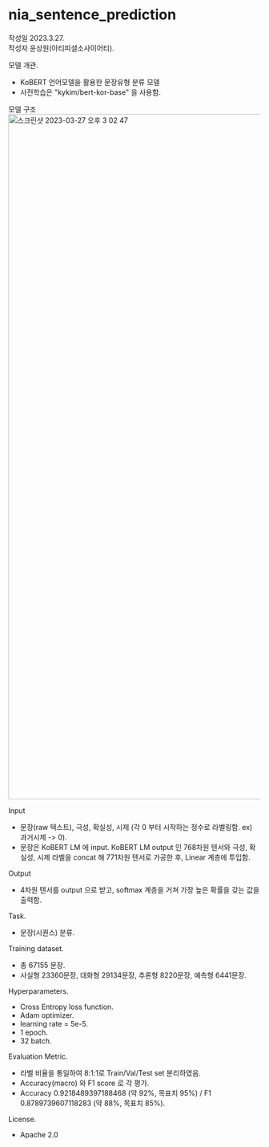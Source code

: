 # nia_sentence_prediction
작성일 2023.3.27.  
작성자 윤상원(아티피셜소사이어티).  

모델 개관.  
- KoBERT 언어모델을 활용한 문장유형 분류 모델    
- 사전학습은 "kykim/bert-kor-base" 을 사용함.    

모델 구조    
<img width="1366" alt="스크린샷 2023-03-27 오후 3 02 47" src="https://user-images.githubusercontent.com/85025584/227861671-84ca3603-c33f-4d9b-9fc3-be0f658c0d39.png">


Input     
- 문장(raw 텍스트), 극성, 확실성, 시제 (각 0 부터 시작하는 정수로 라벨링함. ex) 과거시제 -> 0).   
- 문장은 KoBERT LM 에 input. KoBERT LM output 인 768차원 텐서와 극성, 확실성, 시제 라벨을 concat 해 771차원 텐서로 가공한 후, Linear 계층에 투입함.    

Output
- 4차원 텐서를 output 으로 받고, softmax 계층을 거쳐 가장 높은 확률을 갖는 값을 출력함.   
   
Task.   
- 문장(시퀀스) 분류.   

Training dataset.  
- 총 67155 문장.    
- 사실형 23360문장, 대화형 29134문장, 추론형 8220문장, 예측형 6441문장.   

Hyperparameters.   
- Cross Entropy loss function.  
- Adam optimizer.   
- learning rate = 5e-5.    
- 1 epoch.    
- 32 batch.    

Evaluation Metric.    
- 라벨 비율을 통일하여 8:1:1로 Train/Val/Test set 분리하였음.      
- Accuracy(macro) 와 F1 score 로 각 평가.      
- Accuracy 0.9218489397188468 (약 92%, 목표치 95%) / F1 0.8789739607118283 (약 88%, 목표치 85%).    

License.   
- Apache 2.0
